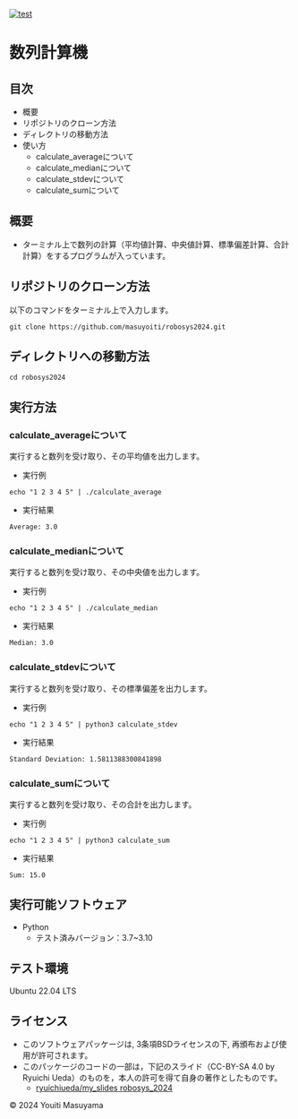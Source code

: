 [![test](https://github.com/masuyoiti/robosys2024/actions/workflows/test.yml/badge.svg)](https://github.com/masuyoiti/robosys2024/actions/workflows/test.yml)
# 数列計算機
## 目次
- 概要
- リポジトリのクローン方法
- ディレクトリの移動方法
- 使い方
  - calculate_averageについて
  - calculate_medianについて
  - calculate_stdevについて
  - calculate_sumについて
## 概要
- ターミナル上で数列の計算（平均値計算、中央値計算、標準偏差計算、合計計算）をするプログラムが入っています。
## リポジトリのクローン方法
以下のコマンドをターミナル上で入力します。
```
git clone https://github.com/masuyoiti/robosys2024.git
```
## ディレクトリへの移動方法
```
cd robosys2024
```
## 実行方法
### calculate_averageについて
実行すると数列を受け取り、その平均値を出力します。
- 実行例
```
echo "1 2 3 4 5" | ./calculate_average
```
- 実行結果
```
Average: 3.0
```
### calculate_medianについて
実行すると数列を受け取り、その中央値を出力します。
- 実行例
```
echo "1 2 3 4 5" | ./calculate_median
```
- 実行結果
```
Median: 3.0
```
### calculate_stdevについて
実行すると数列を受け取り、その標準偏差を出力します。
- 実行例
```
echo "1 2 3 4 5" | python3 calculate_stdev
```
- 実行結果
```
Standard Deviation: 1.5811388300841898
```
### calculate_sumについて
実行すると数列を受け取り、その合計を出力します。
- 実行例
```
echo "1 2 3 4 5" | python3 calculate_sum
```
- 実行結果
```
Sum: 15.0
```
## 実行可能ソフトウェア
- Python
  - テスト済みバージョン：3.7~3.10
## テスト環境
Ubuntu 22.04 LTS
## ライセンス
- このソフトウェアパッケージは, 3条項BSDライセンスの下, 再頒布および使用が許可されます。
- このパッケージのコードの一部は，下記のスライド（CC-BY-SA 4.0 by Ryuichi Ueda）のものを，本人の許可を得て自身の著作としたものです。
    - [ryuichiueda/my_slides robosys_2024](https://github.com/ryuichiueda/my_slides/tree/master/robosys_2024)

© 2024 Youiti Masuyama
